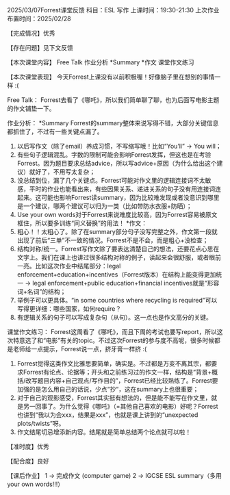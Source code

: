 2025/03/07Forrest课堂反馈
科目：ESL 写作
上课时间：19:30-21:30
上次作业布置时间：2025/02/28

【完成情况】优秀

【存在问题】见下文反馈

【本次课堂内容】
Free Talk
作业分析
*Summary
*作文
课堂作文练习

【本次课堂表现】
今天Forrest上课没有以前积极喔！好像脑子里在想别的事情一样 :(

Free Talk：
Forrest去看了《哪吒》，所以我们简单聊了聊，也为后面写电影主题的作文铺垫一下。

作业分析：
*Summary
Forrest的summary整体来说写得不错，大部分关键信息都抓住了，不过有一些关键点漏了。
1. 以后写作文（除了email）养成习惯，不写缩写哦！比如“You’ll” -> You will；
2. 有些句子逻辑混乱。字数的限制可能会影响Forrest发挥，但这也是在考验Forrest。因为题目要求总结advice，所以写advice+原因（为什么给出这个建议）就好了，不用写太复杂；
3. 没总结到位，漏了几个关键点。Forrest可能对作文里的逻辑连接词不太敏感，平时的作业也能看出来，有些因果关系、递进关系的句子没有用连接词连起来。这可能也影响Forrest读summary，因为比较难发现或者没意识到哪里是一个建议，哪两个建议可以归为一类（比如带防水衣服+防晒）；
4. Use your own words对于Forrest来说难度比较高，因为Forrest容易被原文框住，所以要多训练“同义替换”的用法！
*作文：
1. 粗心！！太粗心了。除了在summary部分句子没写完整之外，作文第一段就出现了前后“三单”不一致的情况。Forrest不是不会，而是粗心+没检查；
2. 结构对称/统一。Forrest写作文除了要表达清楚自己的想法，还要花点心思在文字上。我们在课上也讲过很多结构对称的例子，读起来会很舒服，或者眼前一亮。比如这次作业中结尾部分：legal enforcement+education+incentives（Forrest版本）在结构上能变得更加统一 -> legal enforcement+public education+financial incentives就是“形容词+名词”的结构；
3. 举例子可以更具体。“in some countries where recycling is required”可以写得更详细：哪些国家，如何require？
4. 有逻辑关系的句子可以写成复杂句（从句）。这一点也是作文高分的关键。

课堂作文练习：
Forrest这周看了《哪吒》，而且下周的考试也要写report，所以这次特意选了和“电影”有关的topic。不过这次Forrest的参与度不高呢，很多时候都是老师给一点提示，Forrest说一点，挤牙膏一样挤 :(
1. Forrest觉得这类作文比雅思要简单，确实是。不过都是万变不离其宗，都要求Forrest有论点、论据等；开头和之前练习过的作文一样，结构是“背景+概括/改写题目内容+自己观点/写作目的”，Forrest已经比较熟练了。Forrest要加强的是怎么用自己的话说，少点“抄“，这在summary上也很重要；
2. 对于自己的观影感受，Forrest其实挺有想法的，但是能不能写在作文里，就是另一回事了。为什么觉得《哪吒》（=其他自己喜欢的电影）好呢？Forrest也讲到“我以为会xxx，结果是xxx”，也就是课上讲到的“unexpected plots/twists”呀。
3. 作文结尾切忌增添新内容。结尾就是简单总结两个论点就可以啦！

【准时度】优秀

【配合度】良好

【课后作业】
1 -> 完成作文 (computer game)
2 -> IGCSE ESL summary（多用your own words!!!）
